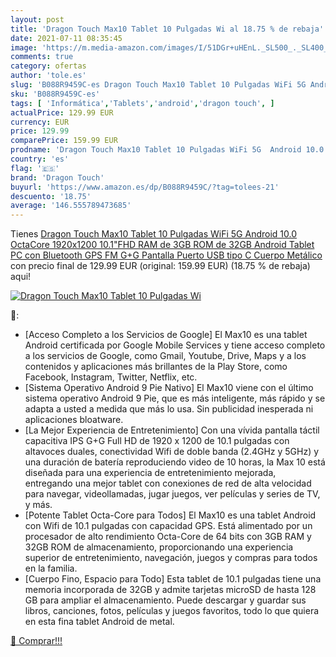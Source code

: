 ```yaml
---
layout: post
title: 'Dragon Touch Max10 Tablet 10 Pulgadas Wi al 18.75 % de rebaja'
date: 2021-07-11 08:35:45
image: 'https://m.media-amazon.com/images/I/51DGr+uHEnL._SL500_._SL400_.jpg'
comments: true
category: ofertas
author: 'tole.es'
slug: 'B088R9459C-es Dragon Touch Max10 Tablet 10 Pulgadas WiFi 5G Android 10.0...'
sku: 'B088R9459C-es'
tags: [ 'Informática','Tablets','android','dragon touch', ]
actualPrice: 129.99 EUR
currency: EUR
price: 129.99
comparePrice: 159.99 EUR
prodname: 'Dragon Touch Max10 Tablet 10 Pulgadas WiFi 5G  Android 10.0 OctaCore 1920x1200 10.1"FHD RAM de 3GB  ROM de 32GB  Android Tablet PC con Bluetooth GPS FM G+G Pantalla  Puerto USB tipo C  Cuerpo Metálico'
country: 'es'
flag: '🇪🇸'
brand: 'Dragon Touch'
buyurl: 'https://www.amazon.es/dp/B088R9459C/?tag=tolees-21'
descuento: '18.75'
average: '146.555789473685'
---
```


Tienes [Dragon Touch Max10 Tablet 10 Pulgadas WiFi 5G  Android 10.0 OctaCore 1920x1200 10.1"FHD RAM de 3GB  ROM de 32GB  Android Tablet PC con Bluetooth GPS FM G+G Pantalla  Puerto USB tipo C  Cuerpo Metálico](https://www.amazon.es/dp/B088R9459C/?tag=tolees-21) con precio final de  129.99 EUR (original: 159.99 EUR) (18.75 %  de rebaja) aqui!

[![Dragon Touch Max10 Tablet 10 Pulgadas Wi](https://m.media-amazon.com/images/I/51DGr+uHEnL._SL500_._SL400_.jpg)](https://www.amazon.es/dp/B088R9459C/?tag=tolees-21)

🔎:

- [Acceso Completo a los Servicios de Google] El Max10 es una tablet Android certificada por Google Mobile Services y tiene acceso completo a los servicios de Google, como Gmail, Youtube, Drive, Maps y a los contenidos y aplicaciones más brillantes de la Play Store, como Facebook, Instagram, Twitter, Netflix, etc.
- [Sistema Operativo Android 9 Pie Nativo] El Max10 viene con el último sistema operativo Android 9 Pie, que es más inteligente, más rápido y se adapta a usted a medida que más lo usa. Sin publicidad inesperada ni aplicaciones bloatware.
- [La Mejor Experiencia de Entretenimiento] Con una vívida pantalla táctil capacitiva IPS G+G Full HD de 1920 x 1200 de 10.1 pulgadas con altavoces duales, conectividad Wifi de doble banda (2.4GHz y 5GHz) y una duración de batería reproduciendo video de 10 horas, la Max 10 está diseñada para una experiencia de entretenimiento mejorada, entregando una mejor tablet con conexiones de red de alta velocidad para navegar, videollamadas, jugar juegos, ver películas y series de TV, y más.
- [Potente Tablet Octa-Core para Todos] El Max10 es una tablet Android con Wifi de 10.1 pulgadas con capacidad GPS. Está alimentado por un procesador de alto rendimiento Octa-Core de 64 bits con 3GB RAM y 32GB ROM de almacenamiento, proporcionando una experiencia superior de entretenimiento, navegación, juegos y compras para todos en la familia.
- [Cuerpo Fino, Espacio para Todo] Esta tablet de 10.1 pulgadas tiene una memoria incorporada de 32GB y admite tarjetas microSD de hasta 128 GB para ampliar el almacenamiento. Puede descargar y guardar sus libros, canciones, fotos, películas y juegos favoritos, todo lo que quiera en esta fina tablet Android de metal.

[🛒 Comprar!!!](https://www.amazon.es/dp/B088R9459C/?tag=tolees-21)
